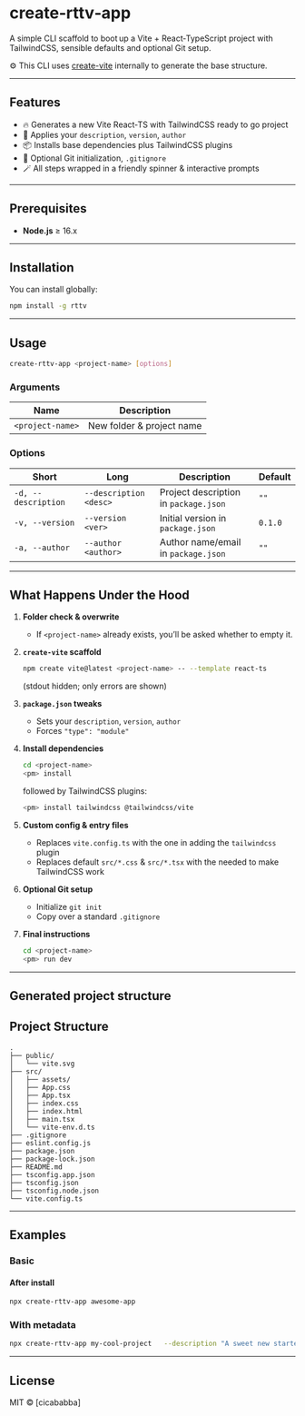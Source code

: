 # create‑rttv‑app

A simple CLI scaffold to boot up a Vite + React‑TypeScript project with TailwindCSS, sensible defaults and optional Git setup.

⚙️ This CLI uses [create-vite](https://www.npmjs.com/package/create-vite) internally to generate the base structure.


---

## Features

- 🔥 Generates a new Vite React‑TS with TailwindCSS ready to go project  
- 📝 Applies your `description`, `version`, `author`
- 📦 Installs base dependencies plus TailwindCSS plugins
- 🔧 Optional Git initialization, `.gitignore`
- 🪄 All steps wrapped in a friendly spinner & interactive prompts

---

## Prerequisites

- **Node.js** ≥ 16.x 

---

## Installation

You can install globally:

```bash
npm install -g rttv
```

---

## Usage

```bash
create‑rttv‑app <project-name> [options]
```

### Arguments

| Name             | Description                      |
| ---------------- | ------------------------------- |
| `<project-name>` | New folder & project name       |

### Options

| Short               | Long                     | Description                                    | Default |
| ------------------- | ------------------------ | ---------------------------------------------- | ------- |
| `-d, --description` | `--description <desc>`   | Project description in `package.json`          | `""`    |
| `-v, --version`     | `--version <ver>`        | Initial version in `package.json`              | `0.1.0` |
| `-a, --author`      | `--author <author>`      | Author name/email in `package.json`            | `""`    |

---

## What Happens Under the Hood

1. **Folder check & overwrite**  
   - If `<project-name>` already exists, you’ll be asked whether to empty it.

2. **`create-vite` scaffold**  
   ```bash
   npm create vite@latest <project-name> -- --template react-ts
   ```
   (stdout hidden; only errors are shown)

3. **`package.json` tweaks**  
   - Sets your `description`, `version`, `author`  
   - Forces `"type": "module"`

4. **Install dependencies**  
   ```bash
   cd <project-name>
   <pm> install
   ```
   followed by TailwindCSS plugins:
   ```bash
   <pm> install tailwindcss @tailwindcss/vite
   ```

5. **Custom config & entry files**  
   - Replaces `vite.config.ts` with the one in adding the `tailwindcss` plugin
   - Replaces default `src/*.css` & `src/*.tsx` with the needed to make TailwindCSS work

6. **Optional Git setup**  
   - Initialize `git init`  
   - Copy over a standard `.gitignore`

7. **Final instructions**  
   ```bash
   cd <project-name>
   <pm> run dev
   ```

---

## Generated project structure

## Project Structure

```
.
├── public/
│   └── vite.svg
├── src/
│   ├── assets/
│   ├── App.css
│   ├── App.tsx
│   ├── index.css
│   ├── index.html
│   ├── main.tsx
│   └── vite-env.d.ts
├── .gitignore
├── eslint.config.js
├── package.json
├── package-lock.json
├── README.md
├── tsconfig.app.json
├── tsconfig.json
├── tsconfig.node.json
└── vite.config.ts
```

---

## Examples

### Basic

#### After install

```bash
npx create‑rttv‑app awesome‑app
```

### With metadata

```bash
npx create‑rttv‑app my‑cool‑project   --description "A sweet new starter"   --version       "0.2.0"   --author        "Alice <alice@example.com>"
```

---

## License

MIT © [cicababba]